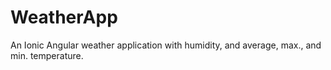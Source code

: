 # WeatherApp
An Ionic Angular weather application with humidity, and average, max., and min. temperature.
